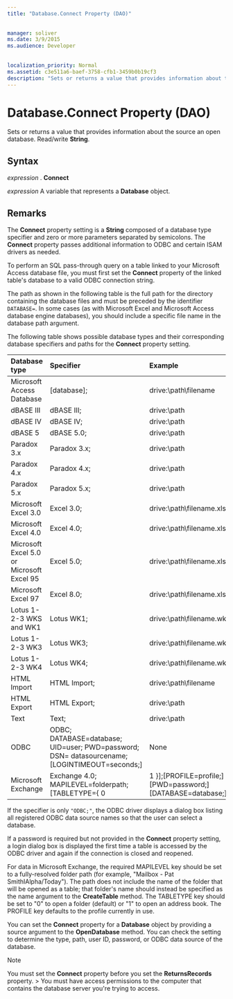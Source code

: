 ```yaml
---
title: "Database.Connect Property (DAO)"
  
  
manager: soliver
ms.date: 3/9/2015
ms.audience: Developer
 
  
localization_priority: Normal
ms.assetid: c3e511a6-baef-3758-cfb1-3459b0b19cf3
description: "Sets or returns a value that provides information about the source an open database. Read/write String ."
---
```


# Database.Connect Property (DAO)

Sets or returns a value that provides information about the source an open database. Read/write **String**. 
  
## Syntax

 *expression*  . **Connect**
  
 *expression*  A variable that represents a **Database** object. 
  
## Remarks

The **Connect** property setting is a **String** composed of a database type specifier and zero or more parameters separated by semicolons. The **Connect** property passes additional information to ODBC and certain ISAM drivers as needed. 
  
To perform an SQL pass-through query on a table linked to your Microsoft Access database file, you must first set the **Connect** property of the linked table's database to a valid ODBC connection string. 
  
The path as shown in the following table is the full path for the directory containing the database files and must be preceded by the identifier  `DATABASE=`. In some cases (as with Microsoft Excel and Microsoft Access database engine databases), you should include a specific file name in the database path argument.
  
The following table shows possible database types and their corresponding database specifiers and paths for the **Connect** property setting. 
  
|**Database type**|**Specifier**|**Example**|
|:-----|:-----|:-----|
|Microsoft Access Database  <br/> |[database];  <br/> |drive:\path\filename  <br/> |
|dBASE III  <br/> |dBASE III;  <br/> |drive:\path  <br/> |
|dBASE IV  <br/> |dBASE IV;  <br/> |drive:\path  <br/> |
|dBASE 5  <br/> |dBASE 5.0;  <br/> |drive:\path  <br/> |
|Paradox 3.x  <br/> |Paradox 3.x;  <br/> |drive:\path  <br/> |
|Paradox 4.x  <br/> |Paradox 4.x;  <br/> |drive:\path  <br/> |
|Paradox 5.x  <br/> |Paradox 5.x;  <br/> |drive:\path  <br/> |
|Microsoft Excel 3.0  <br/> |Excel 3.0;  <br/> |drive:\path\filename.xls  <br/> |
|Microsoft Excel 4.0  <br/> |Excel 4.0;  <br/> |drive:\path\filename.xls  <br/> |
|Microsoft Excel 5.0 or Microsoft Excel 95  <br/> |Excel 5.0;  <br/> |drive:\path\filename.xls  <br/> |
|Microsoft Excel 97  <br/> |Excel 8.0;  <br/> |drive:\path\filename.xls  <br/> |
|Lotus 1-2-3 WKS and WK1  <br/> |Lotus WK1;  <br/> |drive:\path\filename.wk1  <br/> |
|Lotus 1-2-3 WK3  <br/> |Lotus WK3;  <br/> |drive:\path\filename.wk3  <br/> |
|Lotus 1-2-3 WK4  <br/> |Lotus WK4;  <br/> |drive:\path\filename.wk4  <br/> |
|HTML Import  <br/> |HTML Import;  <br/> |drive:\path\filename  <br/> |
|HTML Export  <br/> |HTML Export;  <br/> |drive:\path  <br/> |
|Text  <br/> |Text;  <br/> |drive:\path  <br/> |
|ODBC  <br/> |ODBC; DATABASE=database; UID=user; PWD=password; DSN= datasourcename; [LOGINTIMEOUT=seconds;]  <br/> |None  <br/> |
|Microsoft Exchange  <br/> |Exchange 4.0; MAPILEVEL=folderpath; [TABLETYPE={ 0 | 1 }];[PROFILE=profile;] [PWD=password;] [DATABASE=database;]  <br/> |drive:\path\filename  <br/> |
   
If the specifier is only  `"ODBC;"`, the ODBC driver displays a dialog box listing all registered ODBC data source names so that the user can select a database.
  
If a password is required but not provided in the **Connect** property setting, a login dialog box is displayed the first time a table is accessed by the ODBC driver and again if the connection is closed and reopened. 
  
For data in Microsoft Exchange, the required MAPILEVEL key should be set to a fully-resolved folder path (for example, "Mailbox - Pat SmithIAlpha/Today"). The path does not include the name of the folder that will be opened as a table; that folder's name should instead be specified as the name argument to the **CreateTable** method. The TABLETYPE key should be set to "0" to open a folder (default) or "1" to open an address book. The PROFILE key defaults to the profile currently in use. 
  
You can set the **Connect** property for a **Database** object by providing a source argument to the **OpenDatabase** method. You can check the setting to determine the type, path, user ID, password, or ODBC data source of the database. 
  
> [!NOTE]
>  You must set the **Connect** property before you set the **ReturnsRecords** property. >  You must have access permissions to the computer that contains the database server you're trying to access. 
  

